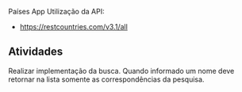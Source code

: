 Países App
Utilização da API:
* https://restcountries.com/v3.1/all
## Atividades
Realizar implementação da busca. Quando informado um nome deve retornar
na lista somente as correspondências da pesquisa.